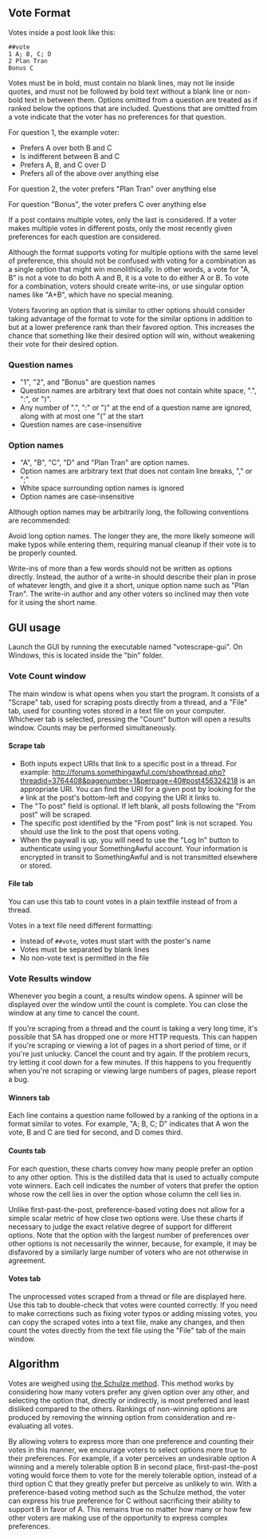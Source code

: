 ## Vote Format

Votes inside a post look like this:

    ##vote
    1 A; B, C; D
    2 Plan Tran
    Bonus C

Votes must be in bold, must contain no blank lines, may not lie inside quotes, and must not be followed by bold text
without a blank line or non-bold text in between them. Options omitted from a question are treated as if ranked below
the options that are included. Questions that are omitted from a vote indicate that the voter has no preferences for
that question.

For question 1, the example voter:

- Prefers A over both B and C
- Is indifferent between B and C
- Prefers A, B, and C over D
- Prefers all of the above over anything else

For question 2, the voter prefers "Plan Tran" over anything else

For question "Bonus", the voter prefers C over anything else

If a post contains multiple votes, only the last is considered. If a voter makes multiple votes in different posts, only
the most recently given preferences for each question are considered.

Although the format supports voting for multiple options with the same level of preference, this should not be confused
with voting for a combination as a single option that might win monolithically. In other words, a vote for "A, B" is not
a vote to do both A and B, it is a vote to do either A or B. To vote for a combination, voters should create write-ins,
or use singular option names like "A+B", which have no special meaning.

Voters favoring an option that is similar to other options should consider taking advantage of the format to vote for
the similar options in addition to but at a lower preference rank than their favored option. This increases the chance
that something like their desired option will win, without weakening their vote for their desired option.

### Question names

- "1", "2", and "Bonus" are question names
- Question names are arbitrary text that does not contain white space, ".", ":", or ")".
- Any number of ".", ":" or ")" at the end of a question name are ignored, along with at most one "(" at the start
- Question names are case-insensitive

### Option names

- "A", "B", "C", "D" and "Plan Tran" are option names.
- Option names are arbitrary text that does not contain line breaks, "," or ";"
- White space surrounding option names is ignored
- Option names are case-insensitive

Although option names may be arbitrarily long, the following conventions are recommended:

Avoid long option names. The longer they are, the more likely someone will make typos while entering them, requiring
manual cleanup if their vote is to be properly counted.

Write-ins of more than a few words should not be written as options directly. Instead, the author of a write-in should
describe their plan in prose of whatever length, and give it a short, unique option name such as "Plan Tran". The
write-in author and any other voters so inclined may then vote for it using the short name.

## GUI usage

Launch the GUI by running the executable named "votescrape-gui". On Windows, this is located inside the "bin" folder.

### Vote Count window

The main window is what opens when you start the program. It consists of a "Scrape" tab, used for scraping posts
directly from a thread, and a "File" tab, used for counting votes stored in a text file on your computer. Whichever tab
is selected, pressing the "Count" button will open a results window. Counts may be performed simultaneously.

#### Scrape tab

- Both inputs expect URIs that link to a specific post in a thread. For example:
  http://forums.somethingawful.com/showthread.php?threadid=3764408&pagenumber=1&perpage=40#post456324218 is an
  appropriate URI. You can find the URI for a given post by looking for the `#` link at the post's bottom-left and
  copying the URI it links to.
- The "To post" field is optional. If left blank, all posts following the "From post" will be scraped.
- The specific post identified by the "From post" link is not scraped. You should use the link to the post that opens voting.
- When the paywall is up, you will need to use the "Log In" button to authenticate using your SomethingAwful account. Your
  information is encrypted in transit to SomethingAwful and is not transmitted elsewhere or stored.

#### File tab

You can use this tab to count votes in a plain textfile instead of from a thread.

Votes in a text file need different formatting:

- Instead of `##vote`, votes must start with the poster's name
- Votes must be separated by blank lines
- No non-vote text is permitted in the file

### Vote Results window

Whenever you begin a count, a results window opens. A spinner will be displayed over the window until the count is
complete. You can close the window at any time to cancel the count.

If you're scraping from a thread and the count is taking a very long time, it's possible that SA has dropped one or more
HTTP requests. This can happen if you're scraping or viewing a lot of pages in a short period of time, or if you're just
unlucky. Cancel the count and try again. If the problem recurs, try letting it cool down for a few minutes. If this
happens to you frequently when you're not scraping or viewing large numbers of pages, please report a bug.

#### Winners tab

Each line contains a question name followed by a ranking of the options in a format similar to votes. For
example, "A; B, C; D" indicates that A won the vote, B and C are tied for second, and D comes third.

#### Counts tab

For each question, these charts convey how many people prefer an option to any other option. This is the distilled data
that is used to actually compute vote winners. Each cell indicates the number of voters that prefer the option whose row
the cell lies in over the option whose column the cell lies in.

Unlike first-past-the-post, preference-based voting does not allow for a simple scalar metric of how close two options
were. Use these charts if necessary to judge the exact relative degree of support for different options. Note that the
option with the largest number of preferences over other options is not necessarily the winner, because, for example, it
may be disfavored by a similarly large number of voters who are not otherwise in agreement.

#### Votes tab

The unprocessed votes scraped from a thread or file are displayed here. Use this tab to double-check that votes were
counted correctly. If you need to make corrections such as fixing voter typos or adding missing votes, you can copy the
scraped votes into a text file, make any changes, and then count the votes directly from the text file using the "File"
tab of the main window.

## Algorithm

Votes are weighed using [the Schulze method](http://m-schulze.9mail.de/schulze1.pdf). This method works by considering
how many voters prefer any given option over any other, and selecting the option that, directly or indirectly, is most
preferred and least disliked compared to the others. Rankings of non-winning options are produced by removing the
winning option from consideration and re-evaluating all votes.

By allowing voters to express more than one preference and counting their votes in this manner, we encourage voters to
select options more true to their preferences. For example, if a voter perceives an undesirable option A winning and a
merely tolerable option B in second place, first-past-the-post voting would force them to vote for the merely tolerable
option, instead of a third option C that they greatly prefer but perceive as unlikely to win. With a preference-based
voting method such as the Schulze method, the voter can express his true preference for C without sacrificing their
ability to support B in favor of A. This remains true no matter how many or how few other voters are making use of the
opportunity to express complex preferences.
